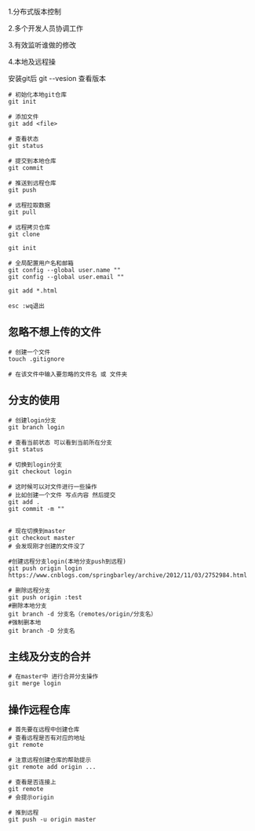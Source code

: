 1.分布式版本控制

2.多个开发人员协调工作

3.有效监听谁做的修改

4.本地及远程操



安装git后 git --vesion 查看版本

~~~shell
# 初始化本地git仓库
git init 

# 添加文件
git add <file> 

# 查看状态
git status

# 提交到本地仓库
git commit

# 推送到远程仓库
git push

# 远程拉取数据
git pull

# 远程拷贝仓库
git clone 
~~~



~~~shell
git init 

# 全局配置用户名和邮箱
git config --global user.name ""
git config --global user.email ""

git add *.html

esc :wq退出
~~~



## 忽略不想上传的文件

~~~shell
# 创建一个文件
touch .gitignore

# 在该文件中输入要忽略的文件名 或 文件夹
~~~



## 分支的使用

~~~shell
# 创建login分支
git branch login

# 查看当前状态 可以看到当前所在分支
git status

# 切换到login分支
git checkout login

# 这时候可以对文件进行一些操作
# 比如创建一个文件 写点内容 然后提交
git add .
git commit -m ""


# 现在切换到master
git checkout master
# 会发现刚才创建的文件没了

#创建远程分支login(本地分支push到远程)
git push origin login
https://www.cnblogs.com/springbarley/archive/2012/11/03/2752984.html

# 删除远程分支
git push origin :test 
#删除本地分支
git branch -d 分支名（remotes/origin/分支名）
#强制删本地
git branch -D 分支名
~~~



## 主线及分支的合并

~~~shell
# 在master中 进行合并分支操作
git merge login
~~~



## 操作远程仓库

~~~shell
# 首先要在远程中创建仓库
# 查看远程是否有对应的地址
git remote

# 注意远程创建仓库的帮助提示
git remote add origin ...

# 查看是否连接上
git remote
# 会提示origin

# 推到远程
git push -u origin master
~~~




